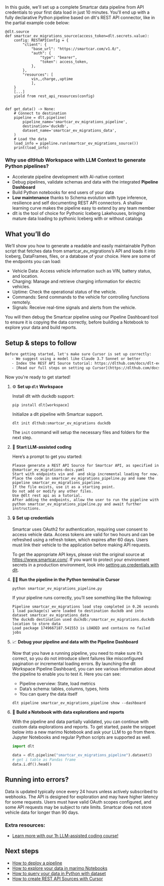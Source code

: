 In this guide, we'll set up a complete Smartcar data pipeline from API credentials to your first data load in just 10 minutes. You'll end up with a fully declarative Python pipeline based on dlt's REST API connector, like in the partial example code below:

```python-outcome
@dlt.source
def smartcar_ev_migrations_source(access_token=dlt.secrets.value):
    config: RESTAPIConfig = {
        "client": {
            "base_url": "https://smartcar.com/v1.0/",
            "auth": {
                "type": "bearer",
                "token": access_token,
            },
        },
        "resources": [
            vin,,charge,,uptime
            ],
    }
    [...]
    yield from rest_api_resources(config)


def get_data() -> None:
    # Connect to destination
    pipeline = dlt.pipeline(
        pipeline_name='smartcar_ev_migrations_pipeline',
        destination='duckdb',
        dataset_name='smartcar_ev_migrations_data', 
    )
    # Load the data
    load_info = pipeline.run(smartcar_ev_migrations_source())
    print(load_info) 
```

### Why use dltHub Workspace with LLM Context to generate Python pipelines?

- Accelerate pipeline development with AI-native context
- Debug pipelines, validate schemas and data with the integrated **Pipeline Dashboard**
- Build Python notebooks for end users of your data
- **Low maintenance** thanks to Schema evolution with type inference, resilience and self documenting REST API connectors. A shallow learning curve makes the pipeline easy to extend by any team member
- dlt is the tool of choice for Pythonic Iceberg Lakehouses, bringing mature data loading to pythonic Iceberg with or without catalogs

## What you’ll do

We’ll show you how to generate a readable and easily maintainable Python script that fetches data from smartcar_ev_migrations’s API and loads it into Iceberg, DataFrames, files, or a database of your choice. Here are some of the endpoints you can load:

- Vehicle Data: Access vehicle information such as VIN, battery status, and location.
- Charging: Manage and retrieve charging information for electric vehicles.
- Uptime: Check the operational status of the vehicle.
- Commands: Send commands to the vehicle for controlling functions remotely.
- Signals: Receive real-time signals and alerts from the vehicle.

You will then debug the Smartcar pipeline using our Pipeline Dashboard tool to ensure it is copying the data correctly, before building a Notebook to explore your data and build reports.

## Setup & steps to follow

```default
Before getting started, let's make sure Cursor is set up correctly:
   - We suggest using a model like Claude 3.7 Sonnet or better
   - Index the REST API Source tutorial: https://dlthub.com/docs/dlt-ecosystem/verified-sources/rest_api/ and add it to context as **@dlt rest api**
   - [Read our full steps on setting up Cursor](https://dlthub.com/docs/dlt-ecosystem/llm-tooling/cursor-restapi#23-configuring-cursor-with-documentation)
```

Now you're ready to get started!

1. ⚙️ **Set up `dlt` Workspace**
    
    Install dlt with duckdb support:
    ```shell
    pip install dlt[workspace]
    ```

    Initialize a dlt pipeline with Smartcar support.
    ```shell
    dlt init dlthub:smartcar_ev_migrations duckdb
    ```

    The `init` command will setup the necessary files and folders for the next step.
    
2. 🤠 **Start LLM-assisted coding**
    
    Here’s a prompt to get you started:
    
    ```prompt
    Please generate a REST API Source for Smartcar API, as specified in @smartcar_ev_migrations-docs.yaml 
    Start with endpoints vin and  and skip incremental loading for now. 
    Place the code in smartcar_ev_migrations_pipeline.py and name the pipeline smartcar_ev_migrations_pipeline. 
    If the file exists, use it as a starting point. 
    Do not add or modify any other files. 
    Use @dlt rest api as a tutorial. 
    After adding the endpoints, allow the user to run the pipeline with python smartcar_ev_migrations_pipeline.py and await further instructions.
    ```

    
3. 🔒 **Set up credentials** 
    
    Smartcar uses OAuth2 for authentication, requiring user consent to access vehicle data. Access tokens are valid for two hours and can be refreshed using a refresh token, which expires after 60 days. Users must link their vehicle to the application before making API requests.
    
    To get the appropriate API keys, please visit the original source at https://www.smartcar.com/.
    If you want to protect your environment secrets in a production environment, look into [setting up credentials with dlt](https://dlthub.com/docs/walkthroughs/add_credentials).
    
4. 🏃‍♀️ **Run the pipeline in the Python terminal in Cursor**
    
    ```shell
    python smartcar_ev_migrations_pipeline.py
    ```
    
    If your pipeline runs correctly, you’ll see something like the following:
    
    ```shell
    Pipeline smartcar_ev_migrations load step completed in 0.26 seconds
    1 load package(s) were loaded to destination duckdb and into dataset smartcar_ev_migrations_data
    The duckdb destination used duckdb:/smartcar_ev_migrations.duckdb location to store data
    Load package 1749667187.541553 is LOADED and contains no failed jobs
    ```
    
5. 📈 **Debug your pipeline and data with the Pipeline Dashboard**

    Now that you have a running pipeline, you need to make sure it’s correct, so you do not introduce silent failures like misconfigured pagination or incremental loading errors. By launching the dlt Workspace Pipeline Dashboard, you can see various information about the pipeline to enable you to test it. Here you can see:
    - Pipeline overview: State, load metrics
    - Data’s schema: tables, columns, types, hints
    - You can query the data itself
    
    ```shell
    dlt pipeline smartcar_ev_migrations_pipeline show --dashboard
    ```
    
6. 🐍 **Build a Notebook with data explorations and reports**

    With the pipeline and data partially validated, you can continue with custom data explorations and reports. To get started, paste the snippet below into a new marimo Notebook and ask your LLM to go from there. Jupyter Notebooks and regular Python scripts are supported as well.

    
    ```python
    import dlt

   data = dlt.pipeline("smartcar_ev_migrations_pipeline").dataset()
   # get i table as Pandas frame
   data.i.df().head()
    ```

## Running into errors?

Data is updated typically once every 24 hours unless actively subscribed to webhooks. The API is designed for exploration and may have higher latency for some requests. Users must have valid OAuth scopes configured, and some API requests may be subject to rate limits. Smartcar does not store vehicle data for longer than 90 days.

### Extra resources:

- [Learn more with our 1h LLM-assisted coding course!](https://www.youtube.com/watch?v=GGid70rnJuM)

## Next steps

- [How to deploy a pipeline](https://dlthub.com/docs/walkthroughs/deploy-a-pipeline)
- [How to explore your data in marimo Notebooks](https://dlthub.com/docs/general-usage/dataset-access/marimo)
- [How to query your data in Python with dataset](https://dlthub.com/docs/general-usage/dataset-access/dataset)
- [How to create REST API Sources with Cursor](https://dlthub.com/docs/dlt-ecosystem/llm-tooling/cursor-restapi)